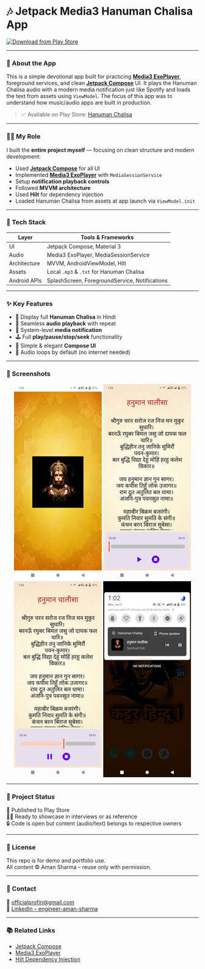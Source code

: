# 🎶 Jetpack Media3 Hanuman Chalisa App

[![Download from Play Store](https://img.shields.io/badge/Get%20it%20on%20Play%20Store-2025-green?logo=google-play)](https://play.google.com/store/apps/details?id=com.spiritual.hub)

---

### 📱 About the App

This is a simple devotional app built for practicing [**Media3 ExoPlayer**](https://developer.android.com/jetpack/androidx/releases/media3), foreground services, and clean [**Jetpack Compose**](https://developer.android.com/jetpack/compose) UI. It plays the Hanuman Chalisa audio with a modern media notification just like Spotify and loads the text from assets using `ViewModel`. The focus of this app was to understand how music/audio apps are built in production.

> ✅ Available on Play Store: [Hanuman Chalisa](https://play.google.com/store/apps/details?id=com.spiritual.hub)

---

### 👨‍💻 My Role

I built the **entire project myself** — focusing on clean structure and modern development:

- Used [**Jetpack Compose**](https://developer.android.com/jetpack/compose) for all UI
- Implemented [**Media3 ExoPlayer**](https://developer.android.com/jetpack/androidx/releases/media3) with `MediaSessionService`
- Setup **notification playback controls**
- Followed **MVVM architecture**
- Used **Hilt** for dependency injection
- Loaded Hanuman Chalisa from assets at app launch via `ViewModel.init`

---

### 🧰 Tech Stack

| Layer        | Tools & Frameworks                                  |
|--------------|-----------------------------------------------------|
| UI           | Jetpack Compose, Material 3                         |
| Audio        | Media3 ExoPlayer, MediaSessionService               |
| Architecture | MVVM, AndroidViewModel, Hilt                        |
| Assets       | Local `.mp3` & `.txt` for Hanuman Chalisa           |
| Android APIs | SplashScreen, ForegroundService, Notifications      |

---

### ✨ Key Features

- 📖 Display full **Hanuman Chalisa** in Hindi
- 🎵 Seamless **audio playback** with repeat
- 🔔 System-level **media notification**
- 🕹️ Full **play/pause/stop/seek** functionality
- 🌙 Simple & elegant **Compose UI**
- 🔁 Audio loops by default (no internet needed)

---

### 📸 Screenshots

<p align="center">
  <img src="screenshots/1SplashScreen.jpg" width="230"/>
  <img src="screenshots/2-MainScreen.jpg" width="230"/>
  <img src="screenshots/3-MainScreen.jpg" width="230"/>
  <img src="screenshots/4-Notification.jpg" width="230"/>
</p>

---

### 🚀 Project Status

📱 Published to Play Store  
👨‍💼 Ready to showcase in interviews or as reference  
🔒 Code is open but content (audio/text) belongs to respective owners

---

### 📄 License

This repo is for demo and portfolio use.  
All content © Aman Sharma – reuse only with permission.

---

### 🙌 Contact

📧 [officialprofin@gmail.com](mailto:officialprofin@gmail.com)  
🔗 [LinkedIn – engineer-aman-sharma](https://linkedin.com/in/engineer-aman-sharma)

---

### 📚 Related Links

- [Jetpack Compose](https://developer.android.com/jetpack/compose)
- [Media3 ExoPlayer](https://developer.android.com/jetpack/androidx/releases/media3)
- [Hilt Dependency Injection](https://developer.android.com/training/dependency-injection/hilt-android)

